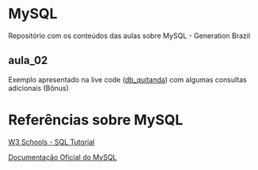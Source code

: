 # MySQL
Repositório com os conteúdos das aulas sobre MySQL - Generation Brazil

## aula_02
Exemplo apresentado na live code (<a href="https://github.com/rafaelq80/MySQL/blob/main/aula_02/quitanda.sql" target="_blank">db_quitanda</a>) com algumas consultas adicionais (Bônus)

<!--

## exemplo_aula_03

Exemplo + DER para a live code da aula 03 <br />
Consultas realizadas na Live Code (db_cidade_das_carnes) com algunas consultas adicionais (Bônus)<br />
Resolução do exercício 01 da lista 03

## outros_exemplos
Exemplo - Utilização do Autorelacionamento <br />
Exemplo - Trabalhando com Data e Hora

-->

# Referências sobre MySQL

<a href="https://www.w3schools.com/sql/default.Asp" target="_blank">W3 Schools - SQL Tutorial</a>

<a href="https://dev.mysql.com/doc/refman/8.0/en/" target="_blank">Documentação Oficial do MySQL</a>

